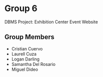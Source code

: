 # Group 6
DBMS Project: Exhibition Center Event Website

## Group Members
* Cristian Cuervo
* Laurell Cuza
* Logan Darling
* Samantha Del Rosario
* Miguel Dideo
